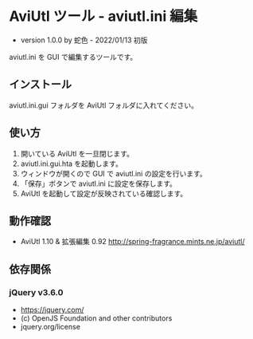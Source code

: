 # AviUtl ツール - aviutl.ini 編集

* version 1.0.0 by 蛇色 - 2022/01/13 初版

aviutl.ini を GUI で編集するツールです。

## インストール

aviutl.ini.gui フォルダを AviUtl フォルダに入れてください。

## 使い方

1. 開いている AviUtl を一旦閉じます。
2. aviutl.ini.gui.hta を起動します。
3. ウィンドウが開くので GUI で aviutl.ini の設定を行います。
4. 「保存」ボタンで aviutl.ini に設定を保存します。
5. AviUtl を起動して設定が反映されている確認します。

## 動作確認

* AviUtl 1.10 & 拡張編集 0.92 http://spring-fragrance.mints.ne.jp/aviutl/

## 依存関係

### jQuery v3.6.0
* https://jquery.com/
* (c) OpenJS Foundation and other contributors
* jquery.org/license
